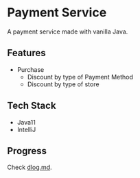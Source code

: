 # Payment Service
A payment service made with vanilla Java.

## Features
- Purchase
  - Discount by type of Payment Method
  - Discount by type of store

## Tech Stack
- Java11
- IntelliJ

## Progress
Check [dlog.md](dlog.md).</br>
